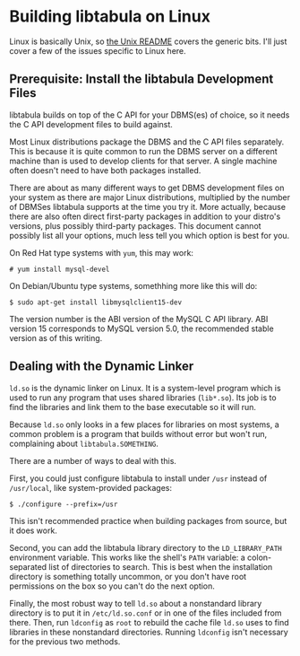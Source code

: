 Building libtabula on Linux
====
Linux is basically Unix, so [the Unix README](README-Unix.md) covers
the generic bits.  I'll just cover a few of the issues specific to
Linux here.


Prerequisite: Install the libtabula Development Files
----

libtabula builds on top of the C API for your DBMS(es) of choice, so it
needs the C API development files to build against.

Most Linux distributions package the DBMS and the C API files
separately. This is because it is quite common to run the DBMS server
on a different machine than is used to develop clients for that server.
A single machine often doesn't need to have both packages installed.

There are about as many different ways to get DBMS development files
on your system as there are major Linux distributions, multiplied by
the number of DBMSes libtabula supports at the time you try it.  More
actually, because there are also often direct first-party packages in
addition to your distro's versions, plus possibly third-party packages.
This document cannot possibly list all your options, much less tell you
which option is best for you.

On Red Hat type systems with `yum`, this may work:

    # yum install mysql-devel

On Debian/Ubuntu type systems, somethhing more like this will do:

    $ sudo apt-get install libmysqlclient15-dev

The version number is the ABI version of the MySQL C API library.
ABI version 15 corresponds to MySQL version 5.0, the recommended
stable version as of this writing.

    
Dealing with the Dynamic Linker
----

`ld.so` is the dynamic linker on Linux. It is a system-level
program which is used to run any program that uses shared libraries
(`lib*.so`).  Its job is to find the libraries and link them to the
base executable so it will run.

Because `ld.so` only looks in a few places for libraries on most
systems, a common problem is a program that builds without error
but won't run, complaining about `libtabula.SOMETHING`.

There are a number of ways to deal with this.

First, you could just configure libtabula to install under `/usr`
instead of `/usr/local`, like system-provided packages:

    $ ./configure --prefix=/usr

This isn't recommended practice when building packages from source,
but it does work.

Second, you can add the libtabula library directory to the
`LD_LIBRARY_PATH` environment variable.  This works like the shell's
`PATH` variable: a colon-separated list of directories to search.
This is best when the installation directory is something totally
uncommon, or you don't have root permissions on the box so you
can't do the next option.

Finally, the most robust way to tell `ld.so` about a nonstandard
library directory is to put it in `/etc/ld.so.conf` or in one of
the files included from there.  Then, run `ldconfig` as `root` to
rebuild the cache file `ld.so` uses to find libraries in these
nonstandard directories.  Running `ldconfig` isn't necessary for
the previous two methods.
